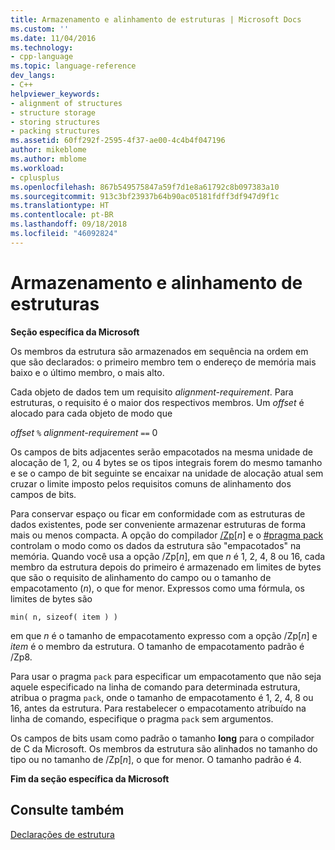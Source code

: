```yaml
---
title: Armazenamento e alinhamento de estruturas | Microsoft Docs
ms.custom: ''
ms.date: 11/04/2016
ms.technology:
- cpp-language
ms.topic: language-reference
dev_langs:
- C++
helpviewer_keywords:
- alignment of structures
- structure storage
- storing structures
- packing structures
ms.assetid: 60ff292f-2595-4f37-ae00-4c4b4f047196
author: mikeblome
ms.author: mblome
ms.workload:
- cplusplus
ms.openlocfilehash: 867b549575847a59f7d1e8a61792c8b097383a10
ms.sourcegitcommit: 913c3bf23937b64b90ac05181fdff3df947d9f1c
ms.translationtype: HT
ms.contentlocale: pt-BR
ms.lasthandoff: 09/18/2018
ms.locfileid: "46092824"
---
```

# <a name="storage-and-alignment-of-structures"></a>Armazenamento e alinhamento de estruturas

**Seção específica da Microsoft**

Os membros da estrutura são armazenados em sequência na ordem em que são declarados: o primeiro membro tem o endereço de memória mais baixo e o último membro, o mais alto.

Cada objeto de dados tem um requisito *alignment-requirement*. Para estruturas, o requisito é o maior dos respectivos membros. Um *offset* é alocado para cada objeto de modo que

*offset* `%` *alignment-requirement* `==` 0

Os campos de bits adjacentes serão empacotados na mesma unidade de alocação de 1, 2, ou 4 bytes se os tipos integrais forem do mesmo tamanho e se o campo de bit seguinte se encaixar na unidade de alocação atual sem cruzar o limite imposto pelos requisitos comuns de alinhamento dos campos de bits.

Para conservar espaço ou ficar em conformidade com as estruturas de dados existentes, pode ser conveniente armazenar estruturas de forma mais ou menos compacta. A opção do compilador [/Zp](../build/reference/zp-struct-member-alignment.md)[*n*] e o [#pragma pack](../preprocessor/pack.md) controlam o modo como os dados da estrutura são "empacotados" na memória. Quando você usa a opção /Zp[*n*], em que *n* é 1, 2, 4, 8 ou 16, cada membro da estrutura depois do primeiro é armazenado em limites de bytes que são o requisito de alinhamento do campo ou o tamanho de empacotamento (*n*), o que for menor. Expressos como uma fórmula, os limites de bytes são

```
min( n, sizeof( item ) )
```

em que *n* é o tamanho de empacotamento expresso com a opção /Zp[*n*] e *item* é o membro da estrutura. O tamanho de empacotamento padrão é /Zp8.

Para usar o pragma `pack` para especificar um empacotamento que não seja aquele especificado na linha de comando para determinada estrutura, atribua o pragma `pack`, onde o tamanho de empacotamento é 1, 2, 4, 8 ou 16, antes da estrutura. Para restabelecer o empacotamento atribuído na linha de comando, especifique o pragma `pack` sem argumentos.

Os campos de bits usam como padrão o tamanho **long** para o compilador de C da Microsoft. Os membros da estrutura são alinhados no tamanho do tipo ou no tamanho de /Zp[*n*], o que for menor. O tamanho padrão é 4.

**Fim da seção específica da Microsoft**

## <a name="see-also"></a>Consulte também

[Declarações de estrutura](../c-language/structure-declarations.md)